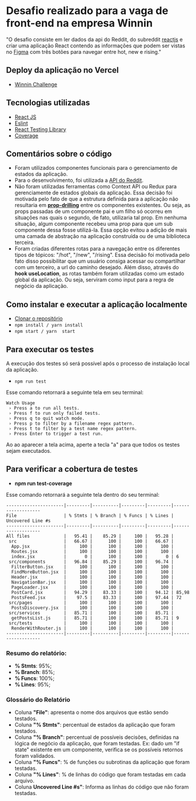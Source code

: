 # Desafio realizado para a vaga de front-end na empresa Winnin

"O desafio consiste em ler dados da api do Reddit, do subreddit [reactjs](https://www.reddit.com/r/reactjs/) e criar uma aplicação React contendo as informações que podem ser vistas no [Figma](https://www.figma.com/file/PPvIPPITdlgZo9CeGDVezk/DesafioWinnin?node-id=0%3A1) com três botões para navegar entre hot, new e rising."

## Deploy da aplicação no Vercel

* [Winnin Challenge](https://www.figma.com/file/PPvIPPITdlgZo9CeGDVezk/DesafioWinnin?node-id=0%3A1)

## Tecnologias utilizadas

* [React JS](https://pt-br.reactjs.org/)
* [Eslint](https://github.com/betrybe/eslint-config-trybe)
* [React Testing Library](https://testing-library.com/docs/react-testing-library/intro/)
* [Coverage](https://github.com/shinnn/coverage#readme)

## Comentários sobre o código

* Foram utilizados componentes funcionais para o gerenciamento de estados da aplicação. 
* Para o desenvolvimento, foi utilizada a [API do Reddit](https://www.reddit.com/dev/api/).
* Não foram utilizadas ferramentas como Context API ou Redux para gerenciamente de estados globais da aplicação. Essa decisão foi motivada pelo fato de que a estrutura definida para a aplicação não resultaria em **[prop-drilling](https://www.geeksforgeeks.org/what-is-prop-drilling-and-how-to-avoid-it/)** entre os componentes existentes. Ou seja, as props passadas de um componente pai e um filho só ocorreu em situações nas quais o segundo, de fato, utilizaria tal prop. Em nenhuma situação, algum componente recebeu uma prop para que um sub componente dessa fosse utilizá-la. Essa opção evitou a adição de mais uma camada de abstração na aplicação construída ou de uma biblioteca terceira.
* Foram criadas diferentes rotas para a navegação entre os diferentes tipos de tópicos: "/hot", "/new", "/rising". Essa decisão foi motivada pelo fato disso possibilitar que um usuário consiga acessar ou compartilhar com um terceiro, a url do caminho desejado. Além disso, através do **hook useLocation**, as rotas também foram utilizadas como um estado global da aplicação. Ou seja, serviram como input para a regra de negócio da aplicação.

## Como instalar e executar a aplicação localmente

* [Clonar o repositório](https://docs.github.com/pt/github/creating-cloning-and-archiving-repositories/cloning-a-repository-from-github/cloning-a-repository)
* ```npm install / yarn install```
* ```npm start / yarn  start```

## Para executar os testes
A execução dos testes só será possível após o processo de instalação local da aplicação.

* ```npm run test```

Esse comando retornará a seguinte tela em seu terminal:

```$
Watch Usage
 › Press a to run all tests.
 › Press f to run only failed tests.
 › Press q to quit watch mode.
 › Press p to filter by a filename regex pattern.
 › Press t to filter by a test name regex pattern.
 › Press Enter to trigger a test run.
```

Ao ao aparecer a tela acima, aperte a tecla "a" para que todos os testes sejam executados.

## Para verificar a cobertura de testes

* **npm run test-coverage**

Esse comando retornará a seguinte tela dentro do seu terminal:

```
----------------------|---------|----------|---------|---------|-------------------
File                  | % Stmts | % Branch | % Funcs | % Lines | Uncovered Line #s 
----------------------|---------|----------|---------|---------|-------------------
All files             |   95.41 |    85.29 |     100 |   95.28 |                   
 src                  |   66.67 |      100 |     100 |   66.67 |                   
  App.jsx             |     100 |      100 |     100 |     100 |                   
  Routes.jsx          |     100 |      100 |     100 |     100 |                   
  index.jsx           |       0 |      100 |     100 |       0 | 6                 
 src/components       |   96.84 |    85.29 |     100 |   96.74 |                   
  FilterButton.jsx    |     100 |      100 |     100 |     100 |                   
  FindMoreButton.jsx  |     100 |      100 |     100 |     100 |                   
  Header.jsx          |     100 |      100 |     100 |     100 |                   
  NavigationBar.jsx   |     100 |      100 |     100 |     100 |                   
  PageLoader.jsx      |     100 |      100 |     100 |     100 |                   
  PostCard.jsx        |   94.29 |    83.33 |     100 |   94.12 | 85,98             
  PostsFeed.jsx       |    97.5 |    83.33 |     100 |   97.44 | 72                
 src/pages            |     100 |      100 |     100 |     100 |                   
  PostsDiscovery.jsx  |     100 |      100 |     100 |     100 |                   
 src/services         |   85.71 |      100 |     100 |   85.71 |                   
  getPostsList.js     |   85.71 |      100 |     100 |   85.71 | 9                 
 src/tests            |     100 |      100 |     100 |     100 |                   
  RenderWithRouter.js |     100 |      100 |     100 |     100 |                   
----------------------|---------|----------|---------|---------|-------------------
```
### Resumo do relatório:
* **% Stmts**: 95%;
* **% Branch**: 85%;
* **% Funcs**: 100%;
* **% Lines**: 95%;

### Glossário do Relatório

* Coluna **"File"**: apresenta o nome dos arquivos que estão sendo testados.
* Coluna **"% Stmts"**: percentual de estados da aplicação que foram testados.
* Coluna  **"% Branch"**: percentual de possíveis decisões, definidas na lógica de negócio da aplicação, que foram testadas. Ex: dado um "if state" existente em um componente, verifica se os possíveis retornos foram validados.
* Coluna **"% Funcs"**: % de funções ou subrotinas da  aplicação que foram testadas.
* Coluna **"% Lines"**: % de linhas do código que foram testadas em cada arquivo.
* Coluna **Uncovered Line #s"**: Informa as linhas do código que não foram testadas.
